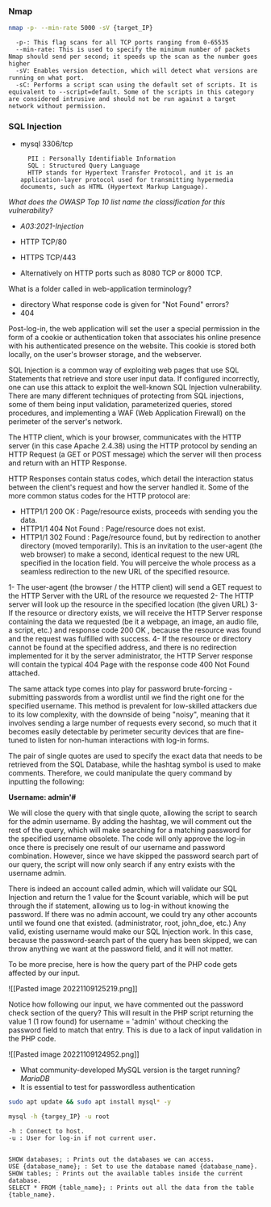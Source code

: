 

### Nmap

```bash
nmap -p- --min-rate 5000 -sV {target_IP}
```

	  -p-: This flag scans for all TCP ports ranging from 0-65535
	  --min-rate: This is used to specify the minimum number of packets Nmap should send per second; it speeds up the scan as the number goes higher
	  -sV: Enables version detection, which will detect what versions are running on what port.
	  -sC: Performs a script scan using the default set of scripts. It is equivalent to --script=default. Some of the scripts in this category are considered intrusive and should not be run against a target network without permission.
  



### SQL Injection

- mysql 3306/tcp

		PII : Personally Identifiable Information 
		SQL : Structured Query Language
		HTTP stands for Hypertext Transfer Protocol, and it is an application-layer protocol used for transmitting hypermedia documents, such as HTML (Hypertext Markup Language).

<i>What does the OWASP Top 10 list name the classification for this vulnerability? 
- A03:2021-Injection</i>

- HTTP TCP/80
- HTTPS TCP/443
- Alternatively on HTTP ports such as 8080 TCP or 8000 TCP.  

What is a folder called in web-application terminology? 
- directory
What response code is given for "Not Found" errors? 
- 404

Post-log-in, the web application will set the user a special permission in the form of a
cookie or authentication token that associates his online presence with his authenticated presence on the website. This cookie is stored both locally, on the user's browser storage, and the webserver.

SQL Injection is a common way of exploiting web pages that use SQL Statements that retrieve and store user input data. If configured incorrectly, one can use this attack to exploit the well-known SQL Injection vulnerability. There are many different techniques of protecting from SQL injections, some of them being input validation, parameterized queries, stored procedures, and implementing a WAF (Web Application Firewall) on the perimeter of the server's network.

The HTTP client, which is your browser, communicates with the HTTP server (in this case Apache 2.4.38) using the HTTP protocol by sending an HTTP Request (a GET or POST message) which the server will then process and return with an HTTP Response.

HTTP Responses contain status codes, which detail the interaction status between the client's request and how the server handled it. Some of the more common status codes for the HTTP protocol are:

- HTTP1/1 200 OK : Page/resource exists, proceeds with sending you the data.
- HTTP1/1 404 Not Found : Page/resource does not exist.
- HTTP1/1 302 Found : Page/resource found, but by redirection to another directory (moved temporarily). This is an invitation to the user-agent (the web browser) to make a second, identical request to the new URL specified in the location field. You will perceive the whole process as a seamless redirection to the new URL of the specified resource.

1- The user-agent (the browser / the HTTP client) will send a GET request to the HTTP Server with the URL of the resource we requested
2- The HTTP server will look up the resource in the specified location (the given URL)
3- If the resource or directory exists, we will receive the HTTP Server response containing the data we requested (be it a webpage, an image, an audio file, a script, etc.) and response code 200 OK , because the resource was found and the request was fulfilled with success.
4- If the resource or directory cannot be found at the specified address, and there is no redirection implemented for it by the server administrator, the HTTP Server response will contain the typical 404 Page with the response code 400 Not Found attached.

The same attack type comes into play for password brute-forcing - submitting passwords from a wordlist until we find the right one for the specified username. This method is prevalent for low-skilled attackers due to its low complexity, with the downside of being "noisy", meaning that it involves sending a large number of
requests every second, so much that it becomes easily detectable by perimeter security devices that are fine-tuned to listen for non-human interactions with log-in forms.


The pair of single quotes are used to specify the exact data that needs to be retrieved from the SQL Database, while the hashtag symbol is used to make comments. 
Therefore, we could manipulate the query command by inputting the following:

**Username: admin'#**

We will close the query with that single quote, allowing the script to search for the admin username. By adding the hashtag, we will comment out the rest of the query, which will make searching for a matching password for the specified username obsolete. The code will only approve the log-in once there is precisely one result of our username and password combination. However, since we have skipped the password search part of our query, the script will now only search if any entry exists with the username admin. 

There is indeed an account called admin, which will validate our SQL Injection and return the 1 value for the $count variable, which will be put through the if statement, allowing us to log-in without knowing the password. If there was no admin account, we could try any other accounts until we found one that existed. (administrator, root, john_doe, etc.) Any valid, existing username would make our SQL Injection work. In this case, because the password-search part of the query has been skipped, we can throw anything we want at the password field, and it will not matter.

To be more precise, here is how the query part of the PHP code gets affected by our input.

![[Pasted image 20221109125219.png]]

Notice how following our input, we have commented out the password check section of the query?  This will result in the PHP script returning the value 1 (1 row found) for username = 'admin' without checking the password field to match that entry. 
This is due to a lack of input validation in the PHP code.

![[Pasted image 20221109124952.png]]


- What community-developed MySQL version is the target running? <i>MariaDB</i> 
- It is essential to test for passwordless authentication

```bash
sudo apt update && sudo apt install mysql* -y
```

```bash
mysql -h {targey_IP} -u root
```

	-h : Connect to host.
	-u : User for log-in if not current user.


	SHOW databases; : Prints out the databases we can access.
	USE {database_name}; : Set to use the database named {database_name}.
	SHOW tables; : Prints out the available tables inside the current database.
	SELECT * FROM {table_name}; : Prints out all the data from the table {table_name}.
